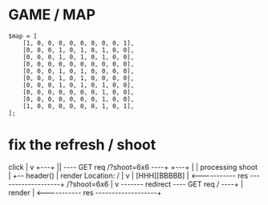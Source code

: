 


# GAME / MAP
 


    $map = [
        [1, 0, 0, 0, 0, 0, 0, 0, 0, 1],
        [0, 0, 0, 1, 0, 1, 0, 1, 0, 0],
        [0, 0, 0, 1, 0, 1, 0, 1, 0, 0],
        [0, 0, 0, 0, 0, 0, 0, 0, 0, 0],
        [0, 0, 0, 1, 0, 1, 0, 0, 0, 0],
        [0, 0, 0, 1, 0, 1, 0, 0, 0, 0],
        [0, 0, 0, 1, 0, 1, 0, 1, 0, 0],
        [0, 0, 0, 0, 0, 0, 0, 1, 0, 0],
        [0, 0, 0, 0, 0, 0, 0, 1, 0, 0],
        [1, 0, 0, 0, 0, 0, 0, 1, 0, 1],        
    ];








 # fix the refresh / shoot



 click
   |
   v
 +---+
 |<a>| ---- GET req /?shoot=6x6 ----+
 +---+                              |
                                    |
                                processing shoot
                                    |
                                    +-- header()
                                    |
                                   render
        Location: /                 |
          v                         |
        [HHH][BBBBB]                |
<----------- res -------------------+
/?shoot=6x6
|
v
------- redirect ---- GET req / ----+
                                    |
                                   render
                                    |
<----------- res -------------------+